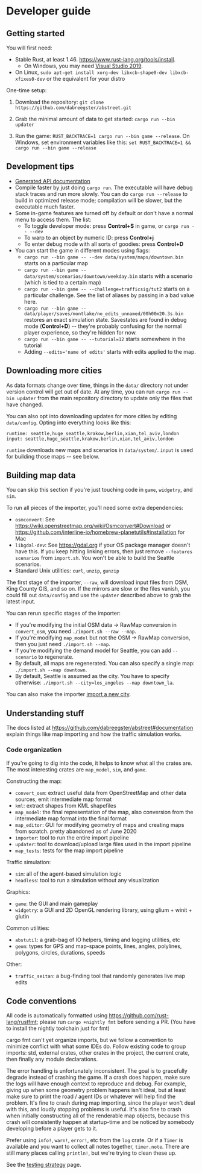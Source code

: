 # Developer guide

## Getting started

You will first need:

- Stable Rust, at least 1.46. <https://www.rust-lang.org/tools/install>.
  - On Windows, you may need
    [Visual Studio 2019](https://visualstudio.microsoft.com/de/downloads/).
- On Linux, `sudo apt-get install xorg-dev libxcb-shape0-dev libxcb-xfixes0-dev`
  or the equivalent for your distro

One-time setup:

1.  Download the repository:
    `git clone https://github.com/dabreegster/abstreet.git`

2.  Grab the minimal amount of data to get started: `cargo run --bin updater`

3.  Run the game: `RUST_BACKTRACE=1 cargo run --bin game --release`. On Windows,
    set environment variables like this:
    `set RUST_BACKTRACE=1 && cargo run --bin game --release`

## Development tips

- [Generated API documentation](https://dabreegster.github.io/abstreet/rustdoc/map_model/index.html)
- Compile faster by just doing `cargo run`. The executable will have debug stack
  traces and run more slowly. You can do `cargo run --release` to build in
  optimized release mode; compilation will be slower, but the executable much
  faster.
- Some in-game features are turned off by default or don't have a normal menu to
  access them. The list:
  - To toggle developer mode: press **Control+S** in game, or
    `cargo run -- --dev`
  - To warp to an object by numeric ID: press **Control+j**
  - To enter debug mode with all sorts of goodies: press **Control+D**
- You can start the game in different modes using flags:
  - `cargo run --bin game -- --dev data/system/maps/downtown.bin` starts on a
    particular map
  - `cargo run --bin game -- data/system/scenarios/downtown/weekday.bin` starts
    with a scenario (which is tied to a certain map)
  - `cargo run --bin game -- --challenge=trafficsig/tut2` starts on a particular
    challenge. See the list of aliases by passing in a bad value here.
  - `cargo run --bin game -- data/player/saves/montlake/no_edits_unnamed/00h00m20.3s.bin`
    restores an exact simulation state. Savestates are found in debug mode
    (**Control+D**) -- they're probably confusing for the normal player
    experience, so they're hidden for now.
  - `cargo run --bin game -- --tutorial=12` starts somewhere in the tutorial
  - Adding `--edits='name of edits'` starts with edits applied to the map.

## Downloading more cities

As data formats change over time, things in the `data/` directory not under
version control will get out of date. At any time, you can run
`cargo run --bin updater` from the main repository directory to update only the
files that have changed.

You can also opt into downloading updates for more cities by editing
`data/config`. Opting into everything looks like this:

```
runtime: seattle,huge_seattle,krakow,berlin,xian,tel_aviv,london
input: seattle,huge_seattle,krakow,berlin,xian,tel_aviv,london
```

`runtime` downloads new maps and scenarios in `data/system/`. `input` is used
for building those maps -- see below.

## Building map data

You can skip this section if you're just touching code in `game`, `widgetry`,
and `sim`.

To run all pieces of the importer, you'll need some extra dependencies:

- `osmconvert`: See <https://wiki.openstreetmap.org/wiki/Osmconvert#Download> or
  <https://github.com/interline-io/homebrew-planetutils#installation> for Mac
- `libgdal-dev`: See <https://gdal.org> if your OS package manager doesn't have
  this. If you keep hitting linking errors, then just remove
  `--features scenarios` from `import.sh`. You won't be able to build the
  Seattle scenarios.
- Standard Unix utilities: `curl`, `unzip`, `gunzip`

The first stage of the importer, `--raw`, will download input files from OSM,
King County GIS, and so on. If the mirrors are slow or the files vanish, you
could fill out `data/config` and use the `updater` described above to grab the
latest input.

You can rerun specific stages of the importer:

- If you're modifying the initial OSM data -> RawMap conversion in
  `convert_osm`, you need `./import.sh --raw --map`.
- If you're modifying `map_model` but not the OSM -> RawMap conversion, then you
  just need `./import.sh --map`.
- If you're modifying the demand model for Seattle, you can add `--scenario` to
  regenerate.
- By default, all maps are regenerated. You can also specify a single map:
  `./import.sh --map downtown`.
- By default, Seattle is assumed as the city. You have to specify otherwise:
  `./import.sh --city=los_angeles --map downtown_la`.

You can also make the importer [import a new city](../howto/new_city.md).

## Understanding stuff

The docs listed at <https://github.com/dabreegster/abstreet#documentation>
explain things like map importing and how the traffic simulation works.

### Code organization

If you're going to dig into the code, it helps to know what all the crates are.
The most interesting crates are `map_model`, `sim`, and `game`.

Constructing the map:

- `convert_osm`: extract useful data from OpenStreetMap and other data sources,
  emit intermediate map format
- `kml`: extract shapes from KML shapefiles
- `map_model`: the final representation of the map, also conversion from the
  intermediate map format into the final format
- `map_editor`: GUI for modifying geometry of maps and creating maps from
  scratch. pretty abandoned as of June 2020
- `importer`: tool to run the entire import pipeline
- `updater`: tool to download/upload large files used in the import pipeline
- `map_tests`: tests for the map import pipeline

Traffic simulation:

- `sim`: all of the agent-based simulation logic
- `headless`: tool to run a simulation without any visualization

Graphics:

- `game`: the GUI and main gameplay
- `widgetry`: a GUI and 2D OpenGL rendering library, using glium + winit +
  glutin

Common utilities:

- `abstutil`: a grab-bag of IO helpers, timing and logging utilities, etc
- `geom`: types for GPS and map-space points, lines, angles, polylines,
  polygons, circles, durations, speeds

Other:

- `traffic_seitan`: a bug-finding tool that randomly generates live map edits

## Code conventions

All code is automatically formatted using
<https://github.com/rust-lang/rustfmt>; please run `cargo +nightly fmt` before
sending a PR. (You have to install the nightly toolchain just for fmt)

cargo fmt can't yet organize imports, but we follow a convention to minimize
conflict with what some IDEs do. Follow existing code to group imports: std,
external crates, other crates in the project, the current crate, then finally
any module declarations.

The error handling is unfortunately inconsistent. The goal is to gracefully
degrade instead of crashing the game. If a crash does happen, make sure the logs
will have enough context to reproduce and debug. For example, giving up when
some geometry problem happens isn't ideal, but at least make sure to print the
road / agent IDs or whatever will help find the problem. It's fine to crash
during map importing, since the player won't deal with this, and loudly stopping
problems is useful. It's also fine to crash when initially constructing all of
the renderable map objects, because this crash will consistently happen at
startup-time and be noticed by somebody developing before a player gets to it.

Prefer using `info!`, `warn!`, `error!`, etc from the `log` crate. Or if a
`Timer` is available and you want to collect all notes together, `timer.note`.
There are still many places calling `println!`, but we're trying to clean these
up.

See the [testing strategy](testing.md) page.

